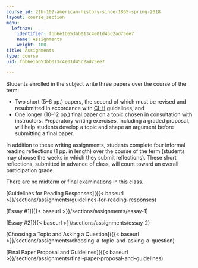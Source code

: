 ```yaml
---
course_id: 21h-102-american-history-since-1865-spring-2018
layout: course_section
menu:
  leftnav:
    identifier: fbb6e1b653bb013c4e01d45c2ad75ee7
    name: Assignments
    weight: 100
title: Assignments
type: course
uid: fbb6e1b653bb013c4e01d45c2ad75ee7

---
```


Students enrolled in the subject write three papers over the course of the term:

*   Two short (5–6 pp.) papers, the second of which must be revised and resubmitted in accordance with [CI-H](http://web.mit.edu/commreq/faculty%20ci-h.html#CI-H%20Subjects) guidelines, and
*   One longer (10–12 pp.) final paper on a topic chosen in consultation with instructors. Preparatory writing exercises, including a graded proposal, will help students develop a topic and shape an argument before submitting a final paper.

In addition to these writing assignments, students complete four informal reading reflections (1 pp. in length) over the course of the term (students may choose the weeks in which they submit reflections). These short reflections, submitted in advance of class, will count toward an overall participation grade.

There are no midterm or final examinations in this class.

[Guidelines for Reading Responses]({{< baseurl >}}/sections/assignments/guidelines-for-reading-responses)

[Essay #1]({{< baseurl >}}/sections/assignments/essay-1)

[Essay #2]({{< baseurl >}}/sections/assignments/essay-2)

[Choosing a Topic and Asking a Question]({{< baseurl >}}/sections/assignments/choosing-a-topic-and-asking-a-question)

[Final Paper Proposal and Guidelines]({{< baseurl >}}/sections/assignments/final-paper-proposal-and-guidelines)